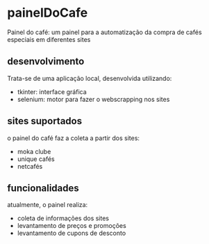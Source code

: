 # painelDoCafe
Painel do café: um painel para a automatização da compra de cafés especiais em diferentes sites

## desenvolvimento

Trata-se de uma aplicação local, desenvolvida utilizando:
- tkinter: interface gráfica
- selenium: motor para fazer o webscrapping nos sites

## sites suportados

o painel do café faz a coleta a partir dos sites:
- moka clube
- unique cafés
- netcafés

## funcionalidades

atualmente, o painel realiza:

- coleta de informações dos sites
- levantamento de preços e promoções
- levantamento de cupons de desconto
